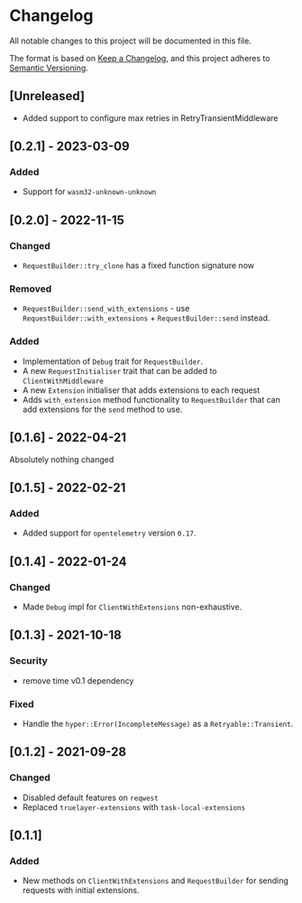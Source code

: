 # Changelog

All notable changes to this project will be documented in this file.

The format is based on [Keep a Changelog](https://keepachangelog.com/en/1.0.0/),
and this project adheres to [Semantic Versioning](https://semver.org/spec/v2.0.0.html).

## [Unreleased]

- Added support to configure max retries in RetryTransientMiddleware

## [0.2.1] - 2023-03-09

### Added

- Support for `wasm32-unknown-unknown`

## [0.2.0] - 2022-11-15

### Changed

- `RequestBuilder::try_clone` has a fixed function signature now

### Removed

- `RequestBuilder::send_with_extensions` - use `RequestBuilder::with_extensions` + `RequestBuilder::send` instead.

### Added

- Implementation of `Debug` trait for `RequestBuilder`.
- A new `RequestInitialiser` trait that can be added to `ClientWithMiddleware`
- A new `Extension` initialiser that adds extensions to each request
- Adds `with_extension` method functionality to `RequestBuilder` that can add extensions for the `send` method to use.

## [0.1.6] - 2022-04-21

Absolutely nothing changed

## [0.1.5] - 2022-02-21

### Added

- Added support for `opentelemetry` version `0.17`.

## [0.1.4] - 2022-01-24

### Changed

- Made `Debug` impl for `ClientWithExtensions` non-exhaustive.

## [0.1.3] - 2021-10-18

### Security

- remove time v0.1 dependency

### Fixed

- Handle the `hyper::Error(IncompleteMessage)` as a `Retryable::Transient`.

## [0.1.2] - 2021-09-28

### Changed

- Disabled default features on `reqwest`
- Replaced `truelayer-extensions` with `task-local-extensions`

## [0.1.1]

### Added

- New methods on `ClientWithExtensions` and `RequestBuilder` for sending requests with initial extensions.
